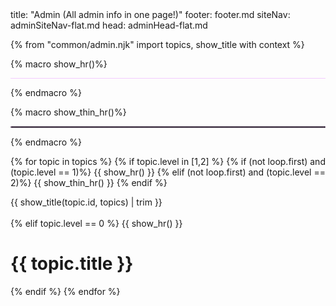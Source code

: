 <frontmatter>
title: "Admin (All admin info in one page!)"
footer: footer.md
siteNav: adminSiteNav-flat.md
head: adminHead-flat.md
</frontmatter>


<div class="website-content">

<include src="../common/header-flat.md" />

{% from "common/admin.njk" import topics, show_title with context %}


{% macro show_hr()%} 
<hr style="border-width: 3px; background-color: #f3ccff">
{% endmacro %}


{% macro show_thin_hr()%} 
<hr style="border-width: 1px; border-color: #f3ccff; border-style: dotted">
{% endmacro %}


{% for topic in topics %} 
{% if topic.level in [1,2] %} 
{% if (not loop.first) and (topic.level == 1)%} 
{{ show_hr() }}
{% elif (not loop.first) and (topic.level == 2)%}
{{ show_thin_hr() }}
{% endif %}
<div id="admin-{{ topic.id }}-anchor"></div>
<div id="admin-{{ topic.id }}">
{{ show_title(topic.id, topics) | trim }}
  <include src="{{ topic.id }}.md#main" />
</div>
<br>
{% elif topic.level == 0 %}
{{ show_hr() }}

# {{ topic.title }}
{% endif %}
{% endfor %}

</div>
